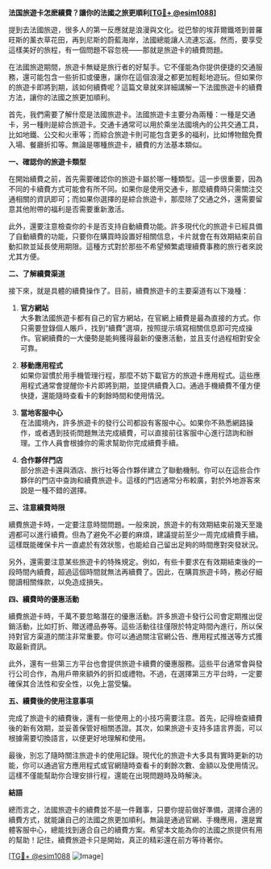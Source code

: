 **法国旅遊卡怎麽續費？讓你的法國之旅更順利[[TG💪+ @esim1088](https://t.me/s/esim1088)]**

提到去法國旅遊，很多人的第一反應就是浪漫與文化。從巴黎的埃菲爾鐵塔到普羅旺斯的薰衣草花田，再到尼斯的蔚藍海岸，法國總能讓人流連忘返。然而，要享受這樣美好的旅程，有一個問題不容忽視——那就是旅遊卡的續費問題。

在法國旅遊期間，旅遊卡無疑是旅行者的好幫手。它不僅能為你提供便捷的交通服務，還可能包含一些折扣或優惠，讓你在這個浪漫之都更加輕鬆地遊玩。但如果你的旅遊卡即將到期，該如何續費呢？這篇文章就來詳細講解一下法國旅遊卡的續費方法，讓你的法國之旅更加順利。

首先，我們需要了解什麼是法國旅遊卡。法國旅遊卡主要分為兩種：一種是交通卡，另一種則是綜合旅遊卡。交通卡通常可以用於乘坐法國境內的公共交通工具，比如地鐵、公交和火車等；而綜合旅遊卡則可能包含更多的福利，比如博物館免費入場、餐廳折扣等。無論是哪種旅遊卡，續費的方法基本類似。

**一、確認你的旅遊卡類型**

在開始續費之前，首先需要確認你的旅遊卡屬於哪一種類型。這一步很重要，因為不同的卡續費方式可能會有所不同。如果你是使用交通卡，那麼續費時只需關注交通相關的資訊即可；而如果你選擇的是綜合旅遊卡，那麼除了交通之外，還需要留意其他附帶的福利是否需要重新激活。

此外，還要注意檢查你的卡是否支持自動續費功能。許多現代化的旅遊卡已經具備了自動續費的功能，只要你在購買時設置好相關信息，卡片就會在有效期結束前自動扣款並延長使用期限。這種方式對於那些不希望頻繁處理續費事務的旅行者來說尤其方便。

**二、了解續費渠道**

接下來，就是具體的續費操作了。目前，續費旅遊卡的主要渠道有以下幾種：

1. **官方網站**  
   大多數法國旅遊卡都有自己的官方網站，在官網上續費是最為直接的方式。你只需要登錄個人賬戶，找到“續費”選項，按照提示填寫相關信息即可完成操作。官網續費的一大優勢是能夠獲得最新的優惠活動，並且支付過程相對安全可靠。

2. **移動應用程式**  
   如果你習慣於用手機管理行程，那麼不妨下載官方的旅遊卡應用程式。這些應用程式通常會提醒你卡片即將到期，並提供續費入口。通過手機續費不僅方便快捷，還能隨時查看卡的剩餘時間和使用情況。

3. **當地客服中心**  
   在法國境內，許多旅遊卡的發行公司都設有客服中心。如果你不熟悉網路操作，或者遇到技術問題無法完成續費，可以直接前往客服中心進行諮詢和辦理。工作人員會根據你的需求幫助你完成續費手續。

4. **合作夥伴門店**  
   部分旅遊卡還與酒店、旅行社等合作夥伴建立了聯動機制。你可以在這些合作夥伴的門店中查詢和續費旅遊卡。這樣的門店通常分布較廣，對於外地游客來說是一種不錯的選擇。

**三、注意續費時限**

續費旅遊卡時，一定要注意時間問題。一般來說，旅遊卡的有效期結束前幾天至幾週都可以進行續費。但為了避免不必要的麻煩，建議提前至少一周完成續費手續。這樣既能確保卡片一直處於有效狀態，也能給自己留出足夠的時間應對突發狀況。

另外，還需要注意某些旅遊卡的特殊規定。例如，有些卡要求在有效期結束後的一段時間內續費，超過這個時間就無法再續費了。因此，在購買旅遊卡時，務必仔細閱讀相關條款，以免造成損失。

**四、續費時的優惠活動**

續費旅遊卡時，千萬不要忽略潛在的優惠活動。許多旅遊卡發行公司會定期推出促銷活動，比如打折、贈送禮品券等。這些活動往往僅限於特定時間內進行，所以保持對官方渠道的關注非常重要。你可以通過關注官網公告、應用程式推送等方式獲取最新資訊。

此外，還有一些第三方平台也會提供旅遊卡續費的優惠服務。這些平台通常會與發行公司合作，為用戶帶來額外的折扣或禮物。不過，在選擇第三方平台時，一定要確保其合法性和安全性，以免上當受騙。

**五、續費後的使用注意事項**

完成了旅遊卡的續費後，還有一些使用上的小技巧需要注意。首先，記得檢查續費後的新有效期，並妥善保管好相關憑證。其次，如果旅遊卡支持多語言界面，可以根據需要切換語言，以便更好地理解和使用。

最後，別忘了隨時關注旅遊卡的使用記錄。現代化的旅遊卡大多具有實時更新的功能，你可以通過官方應用程式或官網隨時查看卡的剩餘次數、金額以及使用情況。這樣不僅能幫助你合理安排行程，還能在出現問題時及時解決。

**結語**

總而言之，法國旅遊卡的續費並不是一件難事，只要你提前做好準備，選擇合適的續費方式，就能讓自己的法國之旅更加順利。無論是通過官網、手機應用，還是實體客服中心，總能找到適合自己的續費方案。希望本文能為你的法國之旅提供有用的幫助！記住，續費旅遊卡只是開始，真正的精彩還在前方等待著你。

[[TG💪+ @esim1088](https://t.me/s/esim1088) ![Image](https://i.postimg.cc/4NQfJmqS/Snipaste-2025-05-13-00-14-12.png)]